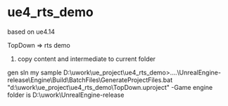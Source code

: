 # ue4_rts_demo
based on ue4.14

TopDown => rts demo
1. copy content and  intermediate to current folder


gen sln 
my sample
D:\uwork\ue_project\ue4_rts_demo>..\..\UnrealEngine-release\Engine\Build\BatchFiles\GenerateProjectFiles.bat "d:\uwork\ue_project\ue4_rts_demo\TopDown.uproject" -Game
engine folder is D:\uwork\UnrealEngine-release